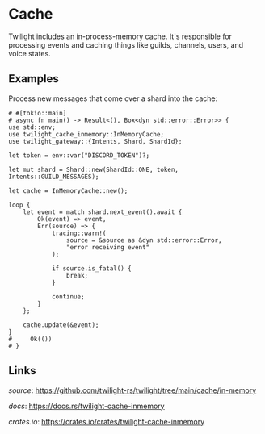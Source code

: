 # Cache

Twilight includes an in-process-memory cache. It's responsible for processing
events and caching things like guilds, channels, users, and voice states.


## Examples

Process new messages that come over a shard into the cache:

```rust,no_run
# #[tokio::main]
# async fn main() -> Result<(), Box<dyn std::error::Error>> {
use std::env;
use twilight_cache_inmemory::InMemoryCache;
use twilight_gateway::{Intents, Shard, ShardId};

let token = env::var("DISCORD_TOKEN")?;

let mut shard = Shard::new(ShardId::ONE, token, Intents::GUILD_MESSAGES);

let cache = InMemoryCache::new();

loop {
    let event = match shard.next_event().await {
        Ok(event) => event,
        Err(source) => {
            tracing::warn!(
                source = &source as &dyn std::error::Error,
                "error receiving event"
            );

            if source.is_fatal() {
                break;
            }

            continue;
        }
    };

    cache.update(&event);
}
#     Ok(())
# }
```

## Links

*source*: <https://github.com/twilight-rs/twilight/tree/main/cache/in-memory>

*docs*: <https://docs.rs/twilight-cache-inmemory>

*crates.io*: <https://crates.io/crates/twilight-cache-inmemory>
